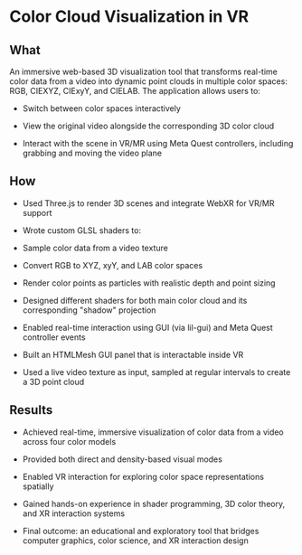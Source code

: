 # Color Cloud Visualization in VR
## What
An immersive web-based 3D visualization tool that transforms real-time color data from a video into dynamic point clouds in multiple color spaces: RGB, CIEXYZ, CIExyY, and CIELAB. The application allows users to:

- Switch between color spaces interactively

- View the original video alongside the corresponding 3D color cloud

- Interact with the scene in VR/MR using Meta Quest controllers, including grabbing and moving the video plane

## How
- Used Three.js to render 3D scenes and integrate WebXR for VR/MR support

- Wrote custom GLSL shaders to:
 - Sample color data from a video texture
 - Convert RGB to XYZ, xyY, and LAB color spaces
 - Render color points as particles with realistic depth and point sizing

- Designed different shaders for both main color cloud and its corresponding "shadow" projection

- Enabled real-time interaction using GUI (via lil-gui) and Meta Quest controller events

- Built an HTMLMesh GUI panel that is interactable inside VR

- Used a live video texture as input, sampled at regular intervals to create a 3D point cloud

## Results
- Achieved real-time, immersive visualization of color data from a video across four color models

- Provided both direct and density-based visual modes

- Enabled VR interaction for exploring color space representations spatially

- Gained hands-on experience in shader programming, 3D color theory, and XR interaction systems

- Final outcome: an educational and exploratory tool that bridges computer graphics, color science, and XR interaction design
